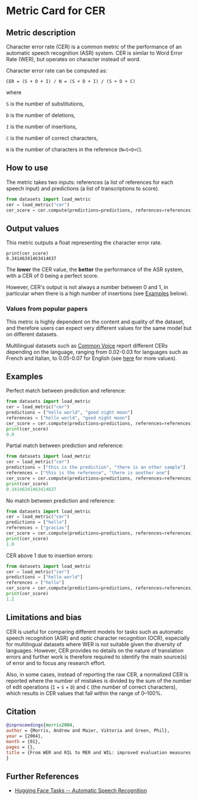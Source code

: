 # Metric Card for CER

## Metric description

Character error rate (CER) is a common metric of the performance of an automatic speech recognition (ASR) system. CER is similar to Word Error Rate (WER), but operates on character instead of word. 

Character error rate can be computed as: 

`CER = (S + D + I) / N = (S + D + I) / (S + D + C)`

where

`S` is the number of substitutions, 

`D` is the number of deletions, 

`I` is the number of insertions, 

`C` is the number of correct characters, 

`N` is the number of characters in the reference (`N=S+D+C`). 


## How to use 

The metric takes two inputs: references (a list of references for each speech input) and predictions (a list of transcriptions to score).

```python
from datasets import load_metric
cer = load_metric("cer")
cer_score = cer.compute(predictions=predictions, references=references)
```
## Output values

This metric outputs a float representing the character error rate.

```
print(cer_score)
0.34146341463414637
```

The **lower** the CER value, the **better** the performance of the ASR system, with a CER of 0 being a perfect score. 

However, CER's output is not always a number between 0 and 1, in particular when there is a high number of insertions (see [Examples](#Examples) below).

### Values from popular papers

This metric is highly dependent on the content and quality of the dataset, and therefore users can expect very different values for the same model but on different datasets.

Multilingual datasets such as [Common Voice](https://huggingface.co/datasets/common_voice) report different CERs depending on the language, ranging from 0.02-0.03 for languages such as French and Italian, to 0.05-0.07 for English (see [here](https://github.com/speechbrain/speechbrain/tree/develop/recipes/CommonVoice/ASR/CTC) for more values).

## Examples 

Perfect match between prediction and reference:

```python
from datasets import load_metric
cer = load_metric("cer")
predictions = ["hello world", "good night moon"]
references = ["hello world", "good night moon"]
cer_score = cer.compute(predictions=predictions, references=references)
print(cer_score)
0.0
```

Partial match between prediction and reference:

```python
from datasets import load_metric
cer = load_metric("cer")
predictions = ["this is the prediction", "there is an other sample"]
references = ["this is the reference", "there is another one"]
cer_score = cer.compute(predictions=predictions, references=references)
print(cer_score)
0.34146341463414637
```

No match between prediction and reference:

```python
from datasets import load_metric
cer = load_metric("cer")
predictions = ["hello"]
references = ["gracias"]
cer_score = cer.compute(predictions=predictions, references=references)
print(cer_score)
1.0
```

CER above 1 due to insertion errors:

```python
from datasets import load_metric
cer = load_metric("cer")
predictions = ["hello world"]
references = ["hello"]
cer_score = cer.compute(predictions=predictions, references=references)
print(cer_score)
1.2
```

## Limitations and bias

CER is useful for comparing different models for tasks such as automatic speech recognition (ASR) and optic character recognition (OCR), especially for multilingual datasets where WER is not suitable given the diversity of languages. However, CER provides no details on the nature of translation errors and further work is therefore required to identify the main source(s) of error and to focus any research effort.

Also, in some cases, instead of reporting the raw CER, a normalized CER is reported where the number of mistakes is divided by the sum of the number of edit operations (`I` + `S` + `D`) and `C` (the number of correct characters), which results in CER values that fall within the range of 0–100%.


## Citation


```bibtex
@inproceedings{morris2004,
author = {Morris, Andrew and Maier, Viktoria and Green, Phil},
year = {2004},
month = {01},
pages = {},
title = {From WER and RIL to MER and WIL: improved evaluation measures for connected speech recognition.}
}
```

## Further References 

- [Hugging Face Tasks -- Automatic Speech Recognition](https://huggingface.co/tasks/automatic-speech-recognition)
